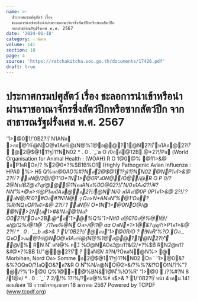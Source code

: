 ```yaml
---
name: >-
  ประกาศกรมปศุสัตว์ เรื่อง
  ชะลอการนำเข้าหรือนำผ่านราชอาณาจักรซึ่งสัตว์ปีกหรือซากสัตว์ปีก
  จากสาธารณรัฐฝรั่งเศส พ.ศ. 2567
date: '2024-01-18'
category: ง พิเศษ
volume: 141
section: 18
page: 4
source: 'https://ratchakitcha.soc.go.th/documents/17426.pdf'
draft: true
---
```


# ประกาศกรมปศุสัตว์ เรื่อง ชะลอการนำเข้าหรือนำผ่านราชอาณาจักรซึ่งสัตว์ปีกหรือซากสัตว์ปีก จากสาธารณรัฐฝรั่งเศส พ.ศ. 2567

'1>@01/'0B2?!/์ N1ANอ >ลอ@1%ํ@NO@ห1Aอ%ํ@(N@%1@อ@@?1@N2?!/์'ีห1Aอ@2?!/์'ี @2@$@11?ฐ)1?NN02 * . 0 . `_`a O /0อค์@12B.@*2?!/์Pล (World Organisation for Animal Health : (WOAH) R O 1@0@% @11>&@ อP1คROห/? %2@0*?%$B์1B%O1 (Highly Pathogenic Avian Influenza : HPAI) %> H5 Q%หล@0*AO%#?Nอ2@$@11?ฐ)1?NN02 @NP1ค1>&@ 2?!/์ ? ลN@/2@/@1"O*1N1>@0R'อ0N@/O@/@R O P 0/?2@Nห!B2ํ@ค?ญ/@@@1NคลANอ%0O@02?!/์'N/0ห1Aอ2?!/์#?NN'็%*@ห>%ํ@P1คห1Aอ@อ2?!/์@N'N/0 ห1Aอ!@0P 0P1ค1>&@ 2?!/์ ? ลN@/R'0?#Oอ#?N!N@ ๆ Oล>N*ANอN'็%@1'Oอ?%R/NQหOP1ค1>&@ 2?!/์ ? ลN@/ O*1N1>@0NO@/@ @N>2N(ล1>#&!Nอ@1Nล?O02?!/์'ีOล>2B.@*อ'1>@%Q%'1>N#0 อ@0?0อํ@%@!@/ค/@/Q%/@!1@ ` /11คห%@N Oล>/@!1@ aa OหN*1>1@&?ญญ?!>P1ค1>&@ 2?!/์ * . 0 . `__b อ$>& ? 1/'0B2?!/์ @ออ'1>@0R/O ? !NอR'%?O Oอ _ QหO>ลอ@1%ํ@NO@ห1Aอ%ํ@(N@%1@อ@@?1@N2?!/์'ี ํ@*/% RN N'็ หN@% ห2์ %Oํ@NAOอ2ํ@ห1?&(2/*?%$B์ RN2ํ@ห1?&#ํ@*?%$B์ 1//"@@2?!/์'ี ? ลN@/ #?N/?OหลNํ@N%> @ Morbihan, Nord Oล> Somme อ2@$@11?ฐ)1?NN02 Oอ ` '1>@0&?&%?OQหO/?(ลQO&?ค?&R O N'็%N/ล@NO@2>&/?%%?&!?OO!N/?%"? @/?%'1>@0 Q%1@>@%BN&1@N'็%!O%R' '1>@0  /?%#?N 8 /1@ค/ * . 0 . `_` 7 2//% 1?!%/?คล@%%#์ อ$>& ? 1/'0B2?!/์ หน้า 4 เลม 141 ตอนพิเศษ 18 ง ราชกิจจานุเบกษา 18 มกราคม 2567 Powered by TCPDF (www.tcpdf.org)
